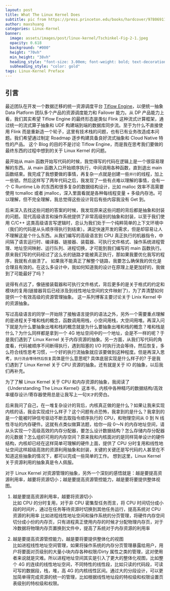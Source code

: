 ```yaml
---
layout: post
title: What The Linux Kernel Does
subtitle: pic from https://press.princeton.edu/books/hardcover/9780691179315/ant-architecture 
author: maxshuang
categories: Linux-Kernel
banner:
  image: assets/images/post/linux-kernel/Tschinkel-Fig-2-1.jpeg 
  opacity: 0.618
  background: "#000"
  height: "70vh"
  min_height: "38vh"
  heading_style: "font-size: 3.00em; font-weight: bold; text-decoration: underline"
  subheading_style: "color: gold"
tags: Linux-Kernel Preface 
---
```


## 引言

最近团队在开发一个数据迁移的统一资源调度平台 [Tiflow Engine](https://github.com/pingcap/tiflow/tree/master/engine)，以便统一抽象 Data Platform 团队多个产品的资源调度能力和 Failover 能力。从 DP 产品能力上看，我们其实希望 Tiflow Engine 的最终形态是类似 Flink 这种流式计算框架，通过统一的流式算子抽象和 UDF 构建端到端的数据库同步流。至于为什么不直接使用 Flink 而是重新造一个轮子，这里有技术栈的问题，也有已有业务改造成本问题。我们希望通过制定 Roadmap 逐步构建具备良好流式抽象和 Cloud Native 特性的产品。
这个 Blog 的目的不是讨论 Tiflow Engine，而是我在思考我们要做的最终东西的过程中想到的关于 Linux Kernel 的问题。

最开始从 main 函数开始写代码的时候，我觉得写的代码在逻辑上是一个很容易理解的东西。从 main 函数入口开始顺序执行，中间调用各种函数，直到退出 main 函数结束。我完成了我想要做的事情，再复杂一点就是创建一些`并行`的线程，加上一些锁。然后这样写了两年代码之后，我发现了一些有点难以理解的事情，会有一个 C Runtime Lib 的东西和很多复杂的数据结构设计，比如 malloc 效率不高需要使用 tcmalloc 或者 jmalloc，深入里面看就是各种每线程变量 + 多级内存池。可以理解，但不完全理解，我总觉得这些设计背后有些内容我没有 Get 到。

后来深入去找这些问题的答案的时候，我发现原来这些问题的背后都是抽象和封装的问题。现代高级语言和操作系统提供了非常高级别的抽象和封装，以至于我们使用 C/C++ 这类高级语言写逻辑时，总认为我们处于一个纯粹简单的上下文环境中（我们的代码是从头顺序得执行到结束）。满足快速开发的需求，但是却容易让人不理解这是个什么东西。从我们编写的高级语言到 CPU 真正执行的机器指令，中间隔了语言运行时、编译器、链接器、装载器、可执行文件格式、操作系统进程管理、地址空间映射、运行队列、进程切换，才可能到我们编写的 main 函数执行。原来我们写的代码经过了这么长的链路才能被真正执行，那如果我要优化我写的程序，我就有点崩溃了。
如果我不能真正了解整个链路，我要怎么确保我的优化是合理且有效的。在这么多设计中，我如何知道我的设计在原理上是更加好的，我做到了可能最好了吗？

说得有点远了，像链接装载器和可执行文件格式，背后更多的是关于格式的约定和模块的复用(链接器背后已经涉及到线性地址空间的文件映射了)，为了弄清楚如何提供一个有效高级的资源管理抽象。
这一系列博客主要讨论关于 Linix Kernel 中的资源抽象。

写过高级语言的同学一开始除了接触语言提供的语法之外，另外一个需要重点理解的是进程关于堆和栈的概念，函数调用用栈，小空间用栈，大空间用堆。再深入问下就是为什么要抽象出堆和栈的概念就是为什么要抽象出堆和栈的概念？堆和栈是什么？为什么同样都是拿到一个 4G 地址空间中的一个地址，会是不一样的呢？于是我们遇到了 Linux Kernel 关于内存资源的抽象。另一方面，从我们写代码的角度看，代码被顺序不间断得执行，遇到阻塞的 I/O 时执行流会等待，然后恢复，多么符合线性思考习惯，一个好的执行流抽象就应该要做到这种程度。但是再深入思考，`执行流会等待然后恢复`具体是什么意思呢? 具体底层实现是什么样子的? 于是我们遇到了 Linux Kernel 关于 CPU 资源的抽象。还有就是关于 IO 的抽象，以后我们再补充。

为了了解 Linux Kernel 关于 CPU 和内存资源的抽象，我阅读了《Understanding The Linux Kernel》这本书，内核中各种精巧的数据结构/高效率缓存设计/寄存器使用总是让我写上一句`天才`的旁白。

后来我问了自己，在一堆复杂设计的背后，内核真正做的是什么？如果让我来实现内核的话，我会实现成什么样子？这个问题有点恐怖，我拿到的是什么？我拿到的是一个能被时钟信号驱动不断去取指令顺序执行的 CPU，和物理空间从 0 到 N 线性寻址的内存硬件。这就有点类似做算法题，给你一段 0～N 的内存地址空间，请从头实现一个高级高效的内存分配器，要怎么设计数据结构？怎么存储内存分配器的元数据？怎么组织可用的内存空间？原来我和内核面对的是同样简单设计的硬件结构，内核却已经在这样简单可理解的硬件上面，提供了 CPU 分时复用和线性地址空间这样超级高效的资源利用抽象和封装，关键的关键还是写代码的人甚至在不知道这些抽象的情况下，都可以完成一些简单的工作。
想到这里，Linux Kernel 关于资源利用的抽象真是令人佩服。

对于 Linux Kernel 对资源管理的抽象，另外一个深刻的感悟就是：越是要提高资源利用率，越要将资源切小；越是要提高资源管控能力，越是要将要提供整体视图。
1. 越是要提高资源利用率，越要将资源切小  
比如 CPU 的分时复用，对于非 CPU 密集型任务而言，将 CPU 时间切分成小段的时间片，通过在任务等待资源时切换到其他任务运行，提高系统对 CPU 资源的利用率
比如进程线性地址空间和操作系统的分页管理，将硬件内存空间切分成小份的内存页，只有进程真正使用内存的时候才分配物理内存页，对于冷数据将物理内存页置换到文件中，提高了系统对于内存资源的利用率

2. 越是要提高资源管控能力，越是要将要提供整体化的视图  
比如进程线性地址空间管理，如果将操作系统的内存分页管理暴露给用户，用户将要面对页级别的大量小块内存各种权限/Dirty 属性之类的管理，这对使用者来说就是灾难。所以进程地址空间其实是引入了更大的整体化视图，比如整个 4G 的连续的线性地址空间，不同特性的线性段，比如只读的代码段，可读可写的数据段，栈，堆，高 4G 的内核线性区间。通过大的分段设计，可以更加简单得完成资源的统一的管理，比如根据线性地址段的特权级和权限设置页表级别的特权级和权限。

